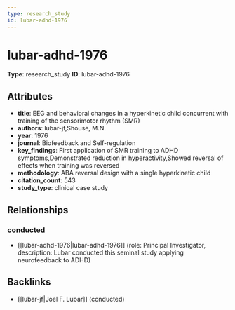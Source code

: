 ```yaml
---
type: research_study
id: lubar-adhd-1976
---
```


# lubar-adhd-1976

**Type**: research_study
**ID**: lubar-adhd-1976

## Attributes

- **title**: EEG and behavioral changes in a hyperkinetic child concurrent with training of the sensorimotor rhythm (SMR)
- **authors**: lubar-jf,Shouse, M.N.
- **year**: 1976
- **journal**: Biofeedback and Self-regulation
- **key_findings**: First application of SMR training to ADHD symptoms,Demonstrated reduction in hyperactivity,Showed reversal of effects when training was reversed
- **methodology**: ABA reversal design with a single hyperkinetic child
- **citation_count**: 543
- **study_type**: clinical case study

## Relationships

### conducted

- [[lubar-adhd-1976|lubar-adhd-1976]] (role: Principal Investigator, description: Lubar conducted this seminal study applying neurofeedback to ADHD)

## Backlinks

- [[lubar-jf|Joel F. Lubar]] (conducted)

